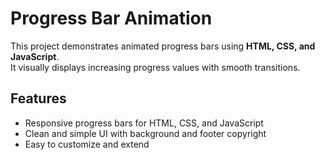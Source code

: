 # Progress Bar Animation

This project demonstrates animated progress bars using **HTML, CSS, and JavaScript**.  
It visually displays increasing progress values with smooth transitions.  

## Features
- Responsive progress bars for HTML, CSS, and JavaScript  
- Clean and simple UI with background and footer copyright  
- Easy to customize and extend  
